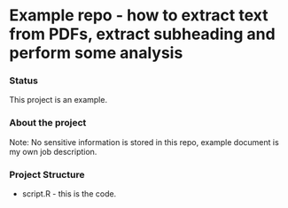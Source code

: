 # Example repo - how to extract text from PDFs, extract subheading and perform some analysis

### Status
This project is an example.

### About the project
Note: No sensitive information is stored in this repo, example document is my own job description.

### Project Structure

* script.R  - this is the code.
